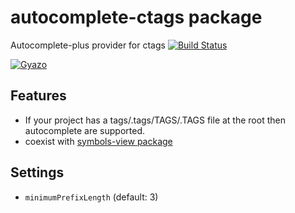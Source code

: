 # autocomplete-ctags package

Autocomplete-plus provider for ctags
[![Build Status](https://travis-ci.org/aki77/atom-autocomplete-ctags.svg)](https://travis-ci.org/aki77/atom-autocomplete-ctags)

[![Gyazo](http://i.gyazo.com/c943e59f590913e8ac6a8f70bbc30e77.gif)](http://gyazo.com/c943e59f590913e8ac6a8f70bbc30e77)

## Features

* If your project has a tags/.tags/TAGS/.TAGS file at the root then autocomplete are supported.
* coexist with [symbols-view package](https://atom.io/packages/symbols-view)

## Settings

* `minimumPrefixLength` (default: 3)
